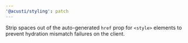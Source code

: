 ```yaml
---
'@acusti/styling': patch
---
```


Strip spaces out of the auto-generated `href` prop for `<style>` elements
to prevent hydration mismatch failures on the client.
